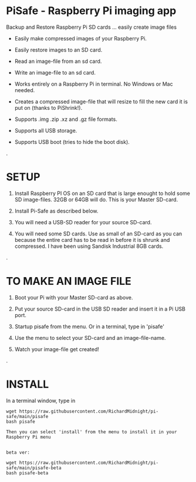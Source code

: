 # PiSafe  -  Raspberry Pi imaging app

Backup and Restore Raspberry Pi SD cards ... easily create image files

 - Easily make compressed images of your Raspberry Pi.
 
 - Easily restore images to an SD card.

 - Read an image-file from an sd card.

 - Write an image-file to an sd card.

 - Works entirely on a Raspberry Pi in terminal.  No Windows or Mac needed. 
 
 - Creates a compressed image-file that will resize to fill the new card it is put on (thanks to PiShrink!).
 
 - Supports .img .zip .xz and .gz file formats.
 
 - Supports all USB storage.
 
 - Supports USB boot (tries to hide the boot disk).
 
.
 
# SETUP
 
   1) Install Raspberry PI OS on an SD card that is large enought to hold some SD image-files.  32GB or 64GB will do.  This is your Master SD-card.
   
   2) Install Pi-Safe as described below.
   
   3) You will need a USB-SD reader for your source SD-card.
   
   4) You will need some SD cards.  Use as small of an SD-card as you can because the entire card has to be read in before it is shrunk and compressed.  I have been using Sandisk Industrial 8GB cards.
   
.   

   
# TO MAKE AN IMAGE FILE  
   
   1) Boot your Pi with your Master SD-card as above.
   
   2) Put your source SD-card in the USB SD reader and insert it in a Pi USB port.
   
   3) Startup pisafe from the menu.  Or in a terminal, type in 'pisafe'
        
   5) Use the menu to select your SD-card and an image-file-name.
   
   6) Watch your image-file get created!
   
 .
   

# INSTALL

In a terminal window, type in

    wget https://raw.githubusercontent.com/RichardMidnight/pi-safe/main/pisafe
    bash pisafe
    
    Then you can select 'install' from the menu to install it in your Raspberry Pi menu
    
    
    beta ver: 
    
    wget https://raw.githubusercontent.com/RichardMidnight/pi-safe/main/pisafe-beta
    bash pisafe-beta
   
    
